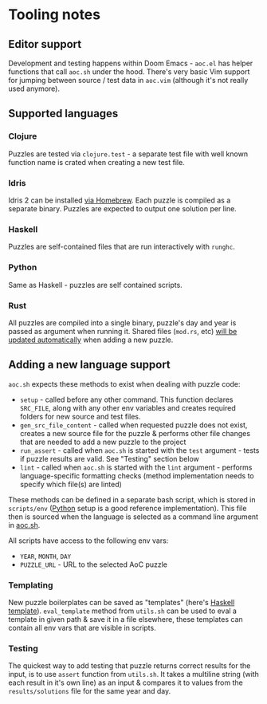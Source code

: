 # Tooling notes

## Editor support

Development and testing happens within Doom Emacs - `aoc.el` has helper functions that call `aoc.sh` under the hood.
There's very basic Vim support for jumping between source / test data in `aoc.vim` (although it's not really used anymore).

## Supported languages

### Clojure

Puzzles are tested via `clojure.test` - a separate test file with well known function name is crated when creating a new test file.

### Idris

Idris 2 can be installed [via Homebrew](https://idris2.readthedocs.io/en/latest/tutorial/starting.html#installing-from-a-package-manager). Each puzzle is compiled as a separate binary. Puzzles are expected to output
one solution per line.

### Haskell

Puzzles are self-contained files that are run interactively with `runghc`.

### Python

Same as Haskell - puzzles are self contained scripts.

### Rust

All puzzles are compiled into a single binary, puzzle's day and year is passed as argument when running it. Shared files (`mod.rs`, etc) [will be updated automatically](../scripts/env/rust.sh#L17) when adding a new puzzle.

## Adding a new language support

`aoc.sh` expects these methods to exist when dealing with puzzle code:

- `setup` - called before any other command. This function declares `SRC_FILE`,
  along with any other env variables and creates required folders for new
  source and test files.
- `gen_src_file_content` - called when requested puzzle does not exist,
  creates a new source file for the puzzle & performs other file changes that
  are needed to add a new puzzle to the project
- `run_assert` - called when `aoc.sh` is started with the `test` argument -
  tests if puzzle results are valid. See "Testing" section below
- `lint` - called when `aoc.sh` is started with the `lint` argument - performs
  language-specific formatting checks (method implementation needs to specify
  which file(s) are linted)

These methods can be defined in a separate bash script, which is stored in
`scripts/env` ([Python](../scripts/env/python.sh) setup is a good reference implementation).
This file then is sourced when the language is selected as a command line
argument in [aoc.sh](https://github.com/skazhy/advent/blob/master/aoc.sh#L15).

All scripts have access to the following env vars:

- `YEAR`, `MONTH`, `DAY`
- `PUZZLE_URL` - URL to the selected AoC puzzle

### Templating

New puzzle boilerplates can be saved as "templates" (here's [Haskell
template](https://github.com/skazhy/advent/blob/master/scripts/templates/haskell.txt)).
`eval_template` method from `utils.sh` can be used to eval a template in given
path & save it in a file elsewhere, these templates can contain all env vars
that are visible in scripts.

### Testing

The quickest way to add testing that puzzle returns correct results for the
input, is to use `assert` function from `utils.sh`. It takes a multiline
string (with each result in it's own line) as an input & compares it to values
from the `results/solutions` file for the same year and day.
